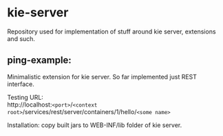 # kie-server

Repository used for implementation of stuff around kie server, extensions and such.

ping-example: 
- 
Minimalistic extension for kie server. So far implemented just REST interface.

Testing URL:    
http://localhost:`<port>`/`<context root>`/services/rest/server/containers/1/hello/`<some name>`

Installation: copy built jars to WEB-INF/lib folder of kie server.
